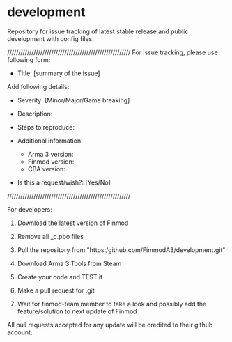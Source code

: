 # development
Repository for issue tracking of latest stable release and public development with config files.

////////////////////////////////////////////////////////
For issue tracking, please use following form:

  - Title: [summary of the issue]

Add following details:

  - Severity: [Minor/Major/Game breaking]

 - Description:

  - Steps to reproduce:

- Additional information:

  - Arma 3 version:
  - Finmod version:
  - CBA version:

- Is this a request/wish?: [Yes/No]


////////////////////////////////////////////////////////

For developers:

  1. Download the latest version of Finmod

  2. Remove all _c.pbo files

  3. Pull the repository from "https:/github.com/FimmodA3/development.git"

  4. Download Arma 3 Tools from Steam

  5. Create your code and TEST it

  6. Make a pull request for .git

  7. Wait for finmod-team member to take a look and possibly add the feature/solution to next update of Finmod

All pull requests accepted for any update will be credited to their github account.
